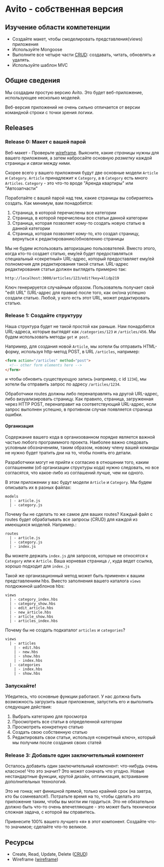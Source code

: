 # Avito - собственная версия

## Изучение области компетенции

* Создайте макет, чтобы смоделировать представления(views) приложения
* Используйте Mongoose
* Выполните все четыре части [CRUD][]: создавать, читать, обновлять и удалять. 
* Используйте шаблон MVC

## Общие сведения

Мы создадим простую версию Avito. Это будет веб-приложение, использующее несколько моделей. 

Веб-версия приложений не очень сильно отличается от версии командной строки с точки зрения логики.


## Releases

### Release 0: Макет с вашей парой

Веб-макет - Проверьте [wireframe][wireframe]. Выясните, какие *страницы* нужны для вашего приложения, а затем набросайте основную *разметку* каждой страницы и *связи* между ними.

Скорее всего у вашего приложения будут две основные модели `Article` и `Category`.  `Article` принадлежит к `Category`, а в `Category` есть много `Articles`.
`Category` - это что-то вроде "Аренда квартиры" или "Автозапчасти"

Поработайте с вашей парой над тем, какие страницы вы собираетесь создать.
Как минимум, вам понадобятся:

1. Страница, в которой перечислены все категории
2. Страница, в которой перечислены все статьи данной категории
3. Страница, которая позволяет кому-то создать новую статью в данной категории
4. Страница, которая позволяет кому-то, кто создал страницу, вернуться к редактированию/обновлению страницы

Мы не будем использовать авторизацию пользователей. Вместо этого, когда кто-то создает статью, ему/ей будет предоставляться специальный «секретный» URL-адрес, который предоставляет ему/ей полномочия для редактирования такой статьи. URL-адрес редактирования статьи должен выглядеть примерно так:

```text
http://localhost:3000/articles/123/edit?key=klidp219
```

Ключ генерируется случайным образом. Пользователь получает свой "edit URL" (URL-адрес для правки) после того, как он/она успешно создали статью. Любой, у кого есть этот URL, может редактировать статью. 


### Release 1: Создайте структуру

Наша структура будет не такой простой как раньше. Нам понадобятся URL-адреса, которые выглядят как `/categories/123` и `/articles/456`. Мы будем использовать методы `get` и` post`.

Например, для создания новой `Article`, мы хотели бы отправить HTML-форму, используя http-метод POST, в URL `/articles`, например:

```html
<form action="/articles" method="post">
  <!-- other form elements here -->
</form>
```

и чтобы обновить существующую запись (например, с id `1234`), мы хотели бы отправить запрос по адресу `/articles/1234`.


Обработчики routes должны либо перенаправлять на другой URL-адрес, либо визуализировать страницу. Как правило, страница, загруженная через HTTP POST, перенаправит на соответствующий URL-адрес, если запрос выполнен успешно, в противном случае появляется страница ошибки.

#### Организация

Содержание вашего кода в организованном порядке является важной частью любого программного проекта. Наиболее важно следовать условным обозначениям, таким образом, новому члену вашей команды не нужно будет тратить дни на то, чтобы понять его детали.


Разработчики могут не прийти к согласию в отношении того, каким соглашениям (об организации структуры кода) нужно следовать, но все согласятся, что какое-либо из соглашений лучше, чем ни одного. 

В этом приложении у вас будут модели `Article` и `Category`. Мы будем описывать их в разных файлах:


```text
models
  | - article.js
  | - category.js
```

Почему бы не сделать то же самое для ваших routes? Каждый файл с routes будет обрабатывать все запросы (CRUD) для каждой из имеющихся моделей. Например.:


```text
routes
  | - article.js
  | - category.js
  | - index.js
```

Вы можете держать `index.js` для запросов, которые не относятся к `Category` или к `Article`. Ваша корневая страница `/`, куда ведет ссылка, хорошо подходит для `index.js`

Такой же организационный метод может быть применен к вашим представлениям hbs. Вместо заполнения вашего каталога `views` полдюжиной шаблонов hbs:

```text
views
  | - category_index.hbs
  | - category_show.hbs
  | - edit_article.hbs
  | - new_article.hbs
  | - article_show.hbs
  | - articles_index.hbs
```

Почему бы не создать подкаталог `articles` и `categories`?

```
views
  | - articles
    | - edit.hbs
    | - new.hbs
    | - show.hbs
    | - index.hbs
  | - categories
    | - index.hbs
    | - show.hbs
```



### Запускайте!

Убедитесь, что основные функции работают. У нас должна быть возможность загрузить ваше приложение, запустить его и выполнить следующие действия:

1. Выбрать категорию для просмотра
2. Просмотреть все статьи в определенной категории
3. Просмотреть конкретную статью
4. Создать свою собственную статью
5. Редактировать свои статьи, используя «секретный ключ», который мы получим после создания своих статей 

### Release 3: Добавьте один заключительный компонент

Осталось добавить один заключительный компонент: что-нибудь очень классное! Что это значит? Это может означать что угодно. Новые нестандартные функции, крутой дизайн, оптимизация, встраивание дополнительных технологий.

Это не гонка; нет финишной прямой, только крайний срок (на завтра, кто бы сомневался!).
Потратьте время на то, чтобы сделать это приложение таким, чтобы вы могли им гордиться. Это не обязательно должно быть что-то очень впечетляющее - это может быть технически сложная задача, с которой вы справитесь.

Привнесите 100% вашего лучшего «я» в этот компонент. Создайте что-то значимое; сделайте что-то великое.


## Ресурсы

* Create, Read, Update, Delete ([CRUD][])
* Wireframe ([wireframe][])

[CRUD]: http://en.wikipedia.org/wiki/Create,_read,_update_and_delete
[wireframe]: http://en.wikipedia.org/wiki/Website_wireframe
